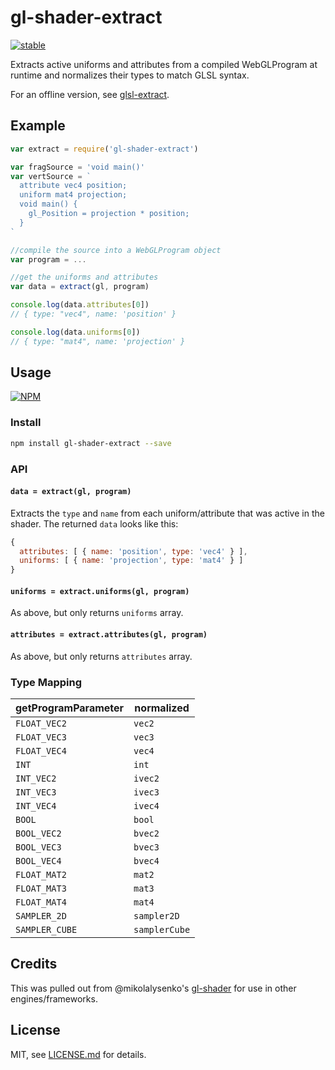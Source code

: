 # gl-shader-extract

[![stable](http://badges.github.io/stability-badges/dist/stable.svg)](http://github.com/badges/stability-badges)

Extracts active uniforms and attributes from a compiled WebGLProgram at runtime and normalizes their types to match GLSL syntax.

For an offline version, see [glsl-extract](https://www.npmjs.com/package/glsl-extract). 

## Example

```js
var extract = require('gl-shader-extract')

var fragSource = 'void main()'
var vertSource = `
  attribute vec4 position;
  uniform mat4 projection;
  void main() { 
    gl_Position = projection * position;
  }
`

//compile the source into a WebGLProgram object
var program = ...

//get the uniforms and attributes
var data = extract(gl, program)

console.log(data.attributes[0]) 
// { type: "vec4", name: 'position' }

console.log(data.uniforms[0]) 
// { type: "mat4", name: 'projection' }
```

## Usage

[![NPM](https://nodei.co/npm/gl-shader-extract.png)](https://www.npmjs.com/package/gl-shader-extract)

### Install

```sh
npm install gl-shader-extract --save
```

### API

#### `data = extract(gl, program)`

Extracts the `type` and `name` from each uniform/attribute that was active in the shader. The returned `data` looks like this:

```js
{
  attributes: [ { name: 'position', type: 'vec4' } ],
  uniforms: [ { name: 'projection', type: 'mat4' } ]
}
```

#### `uniforms = extract.uniforms(gl, program)`

As above, but only returns `uniforms` array.

#### `attributes = extract.attributes(gl, program)`

As above, but only returns `attributes` array.

### Type Mapping

|getProgramParameter|normalized|
|---|---|
| `FLOAT_VEC2` | `vec2` |
| `FLOAT_VEC3` | `vec3` |
| `FLOAT_VEC4` | `vec4` |
| `INT` | `int` |
| `INT_VEC2` | `ivec2` |
| `INT_VEC3` | `ivec3` |
| `INT_VEC4` | `ivec4` |
| `BOOL` | `bool` |
| `BOOL_VEC2` | `bvec2` |
| `BOOL_VEC3` | `bvec3` |
| `BOOL_VEC4` | `bvec4` |
| `FLOAT_MAT2` | `mat2` |
| `FLOAT_MAT3` | `mat3` |
| `FLOAT_MAT4` | `mat4` |
| `SAMPLER_2D` | `sampler2D` |
| `SAMPLER_CUBE` | `samplerCube` |

## Credits

This was pulled out from @mikolalysenko's [gl-shader](https://www.npmjs.com/package/glsl-shader) for use in other engines/frameworks.

## License

MIT, see [LICENSE.md](http://github.com/mattdesl/gl-shader-extract/blob/master/LICENSE.md) for details.

